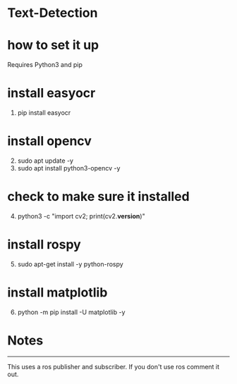 # Text-Detection
# how to set it up
Requires Python3 and pip
# install easyocr
1. pip install easyocr
# install opencv
2. sudo apt update -y
3. sudo apt install python3-opencv -y
 # check to make sure it installed
4. python3 -c "import cv2; print(cv2.__version__)"
 # install rospy
5. sudo apt-get install -y python-rospy
 # install matplotlib
6. python -m pip install -U matplotlib -y

 # Notes
----------
This uses a ros publisher and subscriber.
If you don't use ros comment it out.
